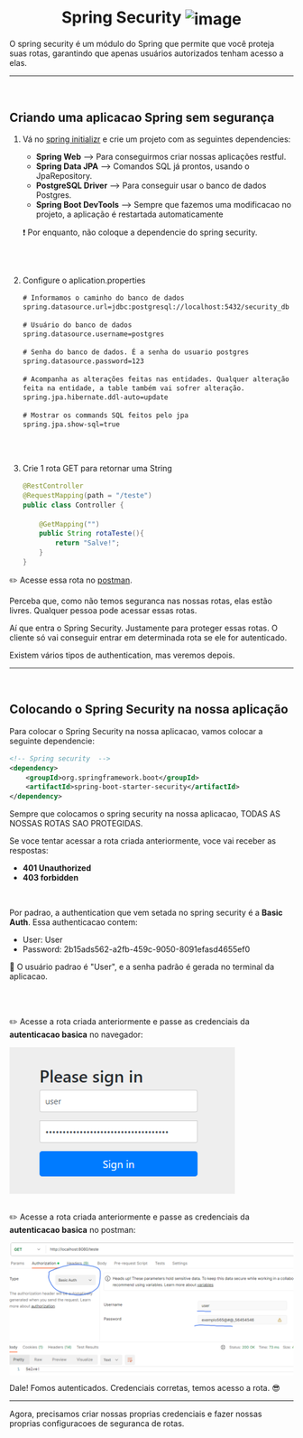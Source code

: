 <h1 align="center">
    <span>Spring Security</span>
    <img src="https://cdn3.iconfinder.com/data/icons/flat-set-1/64/flat_set_1-04-256.png" alt="image" width="100px" align="center">
</h1>

O spring security é um módulo do Spring que permite que você proteja suas rotas, garantindo que apenas usuários autorizados tenham acesso a elas.


<hr>
<br>

## Criando uma aplicacao Spring sem segurança

1. 
    Vá no [spring initializr](https://start.spring.io/) e crie um projeto com as seguintes dependencies:

    - **Spring Web** --> Para conseguirmos criar nossas aplicações restful.
    - **Spring Data JPA** --> Comandos SQL já prontos, usando o JpaRepository.
    - **PostgreSQL Driver** --> Para conseguir usar o banco de dados Postgres.
    - **Spring Boot DevTools** --> Sempre que fazemos uma modificacao no projeto, a aplicação é restartada automaticamente


    ❗ Por enquanto, não coloque a dependencie do spring security.

<br>
<br>

2. Configure o aplication.properties

    ```properties
    # Informamos o caminho do banco de dados
    spring.datasource.url=jdbc:postgresql://localhost:5432/security_db

    # Usuário do banco de dados
    spring.datasource.username=postgres

    # Senha do banco de dados. É a senha do usuario postgres
    spring.datasource.password=123

    # Acompanha as alterações feitas nas entidades. Qualquer alteração feita na entidade, a table também vai sofrer alteração.
    spring.jpa.hibernate.ddl-auto=update

    # Mostrar os commands SQL feitos pelo jpa
    spring.jpa.show-sql=true
    ```


<br>
<br>

3. Crie 1 rota GET para retornar uma String

    ```java
    @RestController
    @RequestMapping(path = "/teste")
    public class Controller {
        
        @GetMapping("")
        public String rotaTeste(){
            return "Salve!";
        }
    }
    ```
✏️ Acesse essa rota no [postman](https://www.postman.com/).


Perceba que, como não temos seguranca nas nossas rotas, elas estão livres. Qualquer pessoa pode acessar essas rotas. 

Aí que entra o Spring Security. Justamente para proteger essas rotas. O cliente só vai conseguir entrar em determinada rota se ele for autenticado.

Existem vários tipos de authentication, mas veremos depois.


<hr>
<br>

## Colocando o Spring Security na nossa aplicação

Para colocar o Spring Security na nossa aplicacao, vamos colocar a seguinte dependencie:

```xml
<!-- Spring security  -->
<dependency>
    <groupId>org.springframework.boot</groupId>
    <artifactId>spring-boot-starter-security</artifactId>
</dependency>
```

Sempre que colocamos o spring security na nossa aplicacao, TODAS AS NOSSAS ROTAS SAO PROTEGIDAS.

Se voce tentar acessar a rota criada anteriormente, voce vai receber as respostas:

- **401 Unauthorized**
- **403 forbidden**

<br>

Por padrao, a authentication que vem setada no spring security é a **Basic Auth**. Essa authenticacao contem:

- User: User
- Password: 2b15ads562-a2fb-459c-9050-8091efasd4655ef0


📖 O usuário padrao é "User", e a senha padrão é gerada no terminal da aplicacao.


<br>
<br>

✏️ Acesse a rota criada anteriormente e passe as credenciais da **autenticacao basica** no navegador:

<img src="./imgs/basic_auth_browser.png" alt="image example" width="400px" align="center">

<br>
<br>

✏️ Acesse a rota criada anteriormente e passe as credenciais da **autenticacao basica** no postman:

<img src="./imgs/basic_auth_postman.png" alt="image example" width="600px" align="center">

<br>

Dale! Fomos autenticados. Credenciais corretas, temos acesso a rota. 😎

<hr>

Agora, precisamos criar nossas proprias credenciais e fazer nossas proprias configuracoes de seguranca de rotas.